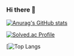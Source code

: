 ### Hi there 👋

<!--
**Jaesin22/Jaesin22** is a ✨ _special_ ✨ repository because its `README.md` (this file) appears on your GitHub profile.

Here are some ideas to get you started:

- 🔭 I’m currently working on ...
- 🌱 I’m currently learning ...
- 👯 I’m looking to collaborate on ...
- 🤔 I’m looking for help with ...
- 💬 Ask me about ...
- 📫 How to reach me: ...
- 😄 Pronouns: ...
- ⚡ Fun fact: ...
-->


[![Anurag's GitHub stats](https://github-readme-stats.vercel.app/api?username=Jaesin22)](https://github.com/anuraghazra/github-readme-stats)

[![Solved.ac Profile](http://mazassumnida.wtf/api/generate_badge?boj=jaesin22)](https://solved.ac/jaesin22)

[![Top Langs](https://github-readme-stats.vercel.app/api/top-langs/?username=Jaesin22&layout=compact&theme=dark)
